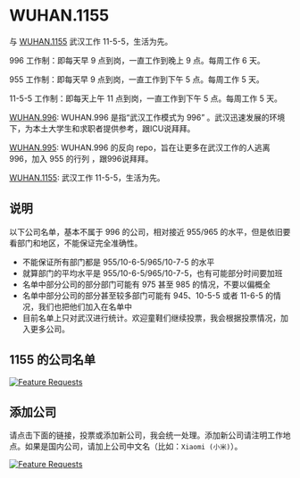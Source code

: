 # WUHAN.1155

与 [WUHAN.1155](https://github.com/openive/WUHAN.1155) 武汉工作 11-5-5，生活为先。

996 工作制：即每天早 9 点到岗，一直工作到晚上 9 点。每周工作 6 天。

955 工作制：即每天早 9 点到岗，一直工作到下午 5 点。每周工作 5 天。

11-5-5 工作制：即每天上午 11 点到岗，一直工作到下午 5 点。每周工作 5 天。

[WUHAN.996](https://github.com/openive/WUHAN.996): WUHAN.996 是指“武汉工作模式为 996” 。武汉迅速发展的环境下，为本土大学生和求职者提供参考，跟ICU说拜拜。

[WUHAN.995](https://github.com/openive/WUHAN.995): WUHAN.996 的反向 repo，旨在让更多在武汉工作的人逃离 996，加入 955 的行列 ，跟996说拜拜。

[WUHAN.1155](https://github.com/openive/WUHAN.1155): 武汉工作 11-5-5，生活为先。

## 说明

以下公司名单，基本不属于 996 的公司，相对接近 955/965 的水平，但是依旧要看部门和地区，不能保证完全准确性。

* 不能保证所有部门都是 955/10-6-5/965/10-7-5 的水平
* 就算部门的平均水平是 955/10-6-5/965/10-7-5，也有可能部分时间要加班
* 名单中部分公司的部分部门可能有 975 甚至 985 的情况，不要以偏概全
* 名单中部分公司的部分甚至较多部门可能有 945、10-5-5 或者 11-6-5 的情况，我们也把他们加入在名单中
* 目前名单上只对武汉进行统计。欢迎童鞋们继续投票，我会根据投票情况，加入更多公司。

## 1155 的公司名单

[![Feature Requests](http://feathub.com/openive/WUHAN.1155?format=svg)](http://feathub.com/openive/WUHAN.1155)

## 添加公司

请点击下面的链接，投票或添加新公司，我会统一处理。添加新公司请注明工作地点。如果是国内公司，请加上公司中文名（比如：`Xiaomi (小米)`）。

[![Feature Requests](https://cloud.githubusercontent.com/assets/390379/10127973/045b3a96-6560-11e5-9b20-31a2032956b2.png)](https://feathub.com/openive/WUHAN.1155)

